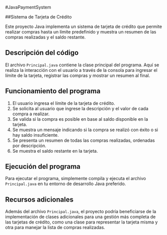 #JavaPaymentSystem

##Sistema de Tarjeta de Crédito

Este proyecto Java implementa un sistema de tarjeta de crédito que permite realizar compras hasta un límite predefinido y muestra un resumen de las compras realizadas y el saldo restante.

## Descripción del código

El archivo `Principal.java` contiene la clase principal del programa. Aquí se realiza la interacción con el usuario a través de la consola para ingresar el límite de la tarjeta, registrar las compras y mostrar un resumen al final.

## Funcionamiento del programa

1. El usuario ingresa el límite de la tarjeta de crédito.
2. Se solicita al usuario que ingrese la descripción y el valor de cada compra a realizar.
3. Se valida si la compra es posible en base al saldo disponible en la tarjeta.
4. Se muestra un mensaje indicando si la compra se realizó con éxito o si hay saldo insuficiente.
5. Se presenta un resumen de todas las compras realizadas, ordenadas por descripción.
6. Se muestra el saldo restante en la tarjeta.

## Ejecución del programa

Para ejecutar el programa, simplemente compila y ejecuta el archivo `Principal.java` en tu entorno de desarrollo Java preferido.

## Recursos adicionales

Además del archivo `Principal.java`, el proyecto podría beneficiarse de la implementación de clases adicionales para una gestión más completa de las tarjetas de crédito, como una clase para representar la tarjeta misma y otra para manejar la lista de compras realizadas.
